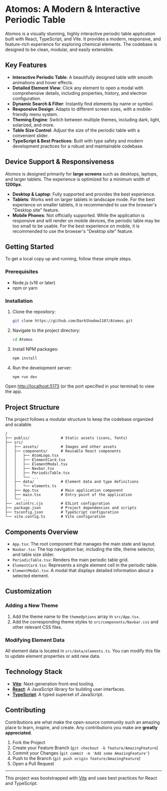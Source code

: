 # Atomos: A Modern & Interactive Periodic Table

Atomos is a visually stunning, highly interactive periodic table application built with React, TypeScript, and Vite. It provides a modern, responsive, and feature-rich experience for exploring chemical elements. The codebase is designed to be clean, modular, and easily extensible.

## Key Features

-   **Interactive Periodic Table**: A beautifully designed table with smooth animations and hover effects.
-   **Detailed Element View**: Click any element to open a modal with comprehensive details, including properties, history, and electron configuration.
-   **Dynamic Search & Filter**: Instantly find elements by name or symbol.
-   **Responsive Design**: Adapts to different screen sizes, with a mobile-friendly menu system.
-   **Theming Engine**: Switch between multiple themes, including dark, light, solarized, and more.
-   **Table Size Control**: Adjust the size of the periodic table with a convenient slider.
-   **TypeScript & Best Practices**: Built with type safety and modern development practices for a robust and maintainable codebase.

## Device Support & Responsiveness

Atomos is designed primarily for **large screens** such as desktops, laptops, and larger tablets. The experience is optimized for a minimum width of **1200px**.

-   **Desktop & Laptop**: Fully supported and provides the best experience.
-   **Tablets**: Works well on larger tablets in landscape mode. For the best experience on smaller tablets, it is recommended to use the browser's "Desktop site" feature.
-   **Mobile Phones**: Not officially supported. While the application is responsive and will render on mobile devices, the periodic table may be too small to be usable. For the best experience on mobile, it is recommended to use the browser's "Desktop site" feature.

## Getting Started

To get a local copy up and running, follow these simple steps.

### Prerequisites

-   Node.js (v16 or later)
-   npm or yarn

### Installation

1.  Clone the repository:
    ```sh
    git clone https://github.com/DarkShadow1107/Atomos.git
    ```
2.  Navigate to the project directory:
    ```sh
    cd Atomos
    ```
3.  Install NPM packages:
    ```sh
    npm install
    ```
4.  Run the development server:
    ```sh
    npm run dev
    ```

Open [http://localhost:5173](http://localhost:5173) (or the port specified in your terminal) to view the app.

## Project Structure

The project follows a modular structure to keep the codebase organized and scalable.

```
/
├── public/              # Static assets (icons, fonts)
├── src/
│   ├── assets/          # Images and other assets
│   ├── components/      # Reusable React components
│   │   ├── AtomLogo.tsx
│   │   ├── ElementCard.tsx
│   │   ├── ElementModal.tsx
│   │   ├── Navbar.tsx
│   │   ├── PeriodicTable.tsx
│   │   └── ...
│   ├── data/            # Element data and type definitions
│   │   └── elements.ts
│   ├── App.tsx          # Main application component
│   ├── main.tsx         # Entry point of the application
│   └── ...
├── .eslintrc.cjs        # ESLint configuration
├── package.json         # Project dependencies and scripts
├── tsconfig.json        # TypeScript configuration
└── vite.config.ts       # Vite configuration
```

## Components Overview

-   `App.tsx`: The root component that manages the main state and layout.
-   `Navbar.tsx`: The top navigation bar, including the title, theme selector, and table size slider.
-   `PeriodicTable.tsx`: Renders the main periodic table grid.
-   `ElementCard.tsx`: Represents a single element cell in the periodic table.
-   `ElementModal.tsx`: A modal that displays detailed information about a selected element.

## Customization

### Adding a New Theme

1.  Add the theme name to the `themeOptions` array in `src/App.tsx`.
2.  Add the corresponding theme styles to `src/components/Navbar.css` and other relevant CSS files.

### Modifying Element Data

All element data is located in `src/data/elements.ts`. You can modify this file to update element properties or add new data.

## Technology Stack

-   **[Vite](https://vitejs.dev/)**: Next-generation front-end tooling.
-   **[React](https://reactjs.org/)**: A JavaScript library for building user interfaces.
-   **[TypeScript](https://www.typescriptlang.org/)**: A typed superset of JavaScript.

## Contributing

Contributions are what make the open-source community such an amazing place to learn, inspire, and create. Any contributions you make are **greatly appreciated**.

1.  Fork the Project
2.  Create your Feature Branch (`git checkout -b feature/AmazingFeature`)
3.  Commit your Changes (`git commit -m 'Add some AmazingFeature'`)
4.  Push to the Branch (`git push origin feature/AmazingFeature`)
5.  Open a Pull Request

---

This project was bootstrapped with [Vite](https://vitejs.dev/) and uses best practices for React and TypeScript.
